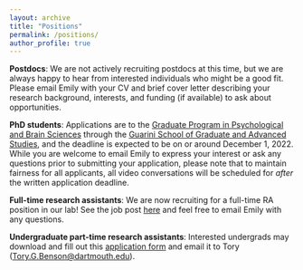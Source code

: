 ```yaml
---
layout: archive
title: "Positions"
permalink: /positions/
author_profile: true
---
```


**Postdocs**: We are not actively recruiting postdocs at this time, but we are always happy to hear from interested individuals who might be a good fit. Please email Emily with your CV and brief cover letter describing your research background, interests, and funding (if available) to ask about opportunities.

**PhD students**: Applications are to the [Graduate Program in Psychological and Brain Sciences](https://pbs.dartmouth.edu/graduate-program-psychological-and-brain-sciences) through the [Guarini School of Graduate and Advanced Studies](https://graduate.dartmouth.edu/), and the deadline is expected to be on or around December 1, 2022. While you are welcome to email Emily to express your interest or ask any questions prior to submitting your application, please note that to maintain fairness for all applicants, all video conversations will be scheduled for *after* the written application deadline. 

**Full-time research assistants**: We are now recruiting for a full-time RA position in our lab! See the job post [here](https://searchjobs.dartmouth.edu/postings/68019) and feel free to email Emily with any questions.

**Undergraduate part-time research assistants**: Interested undergrads may download and fill out this [application form](https://docs.google.com/document/d/1wlPxIw6OAbRHHOJvx1yPzkhXAGOu-2bjb6JHo-aTsBE/edit?usp=sharing) and email it to Tory ([Tory.G.Benson@dartmouth.edu](mailto:Tory.g.benson@dartmouth.edu)).
